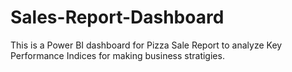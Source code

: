 # Sales-Report-Dashboard
This is a Power BI dashboard for Pizza Sale Report to analyze Key Performance Indices for making business stratigies.
